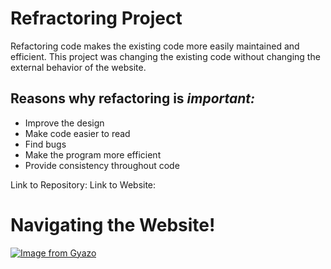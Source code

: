 # Refractoring Project

Refactoring code makes the existing code more easily maintained and efficient. This project was changing the existing code without changing the external behavior of the website. 

## Reasons why refactoring is ***important:***
* Improve the design
* Make code easier to read
* Find bugs
* Make the program more efficient
* Provide consistency throughout code

Link to Repository:
Link to Website:


# Navigating the Website!
[![Image from Gyazo](https://i.gyazo.com/70ef8c934a72a30cfc03bc5cdbe72ea9.gif)](https://gyazo.com/70ef8c934a72a30cfc03bc5cdbe72ea9)